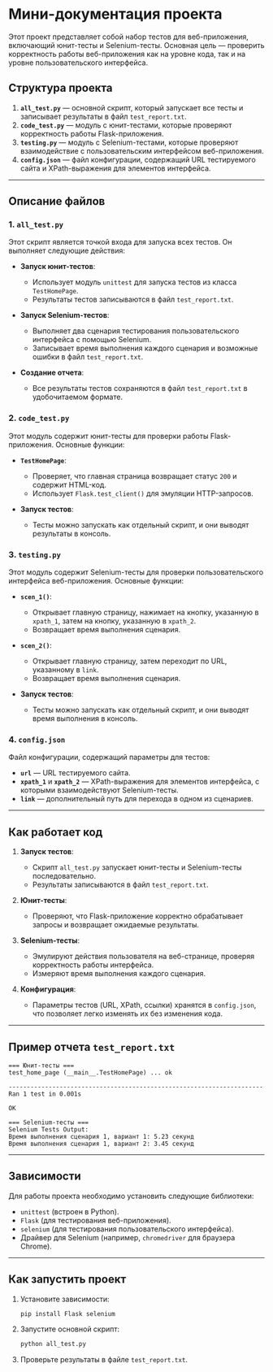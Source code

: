 # Мини-документация проекта

Этот проект представляет собой набор тестов для веб-приложения, включающий юнит-тесты и Selenium-тесты. Основная цель — проверить корректность работы веб-приложения как на уровне кода, так и на уровне пользовательского интерфейса.

## Структура проекта

1. **`all_test.py`** — основной скрипт, который запускает все тесты и записывает результаты в файл `test_report.txt`.
2. **`code_test.py`** — модуль с юнит-тестами, которые проверяют корректность работы Flask-приложения.
3. **`testing.py`** — модуль с Selenium-тестами, которые проверяют взаимодействие с пользовательским интерфейсом веб-приложения.
4. **`config.json`** — файл конфигурации, содержащий URL тестируемого сайта и XPath-выражения для элементов интерфейса.

---

## Описание файлов

### 1. `all_test.py`

Этот скрипт является точкой входа для запуска всех тестов. Он выполняет следующие действия:

- **Запуск юнит-тестов**:
  - Использует модуль `unittest` для запуска тестов из класса `TestHomePage`.
  - Результаты тестов записываются в файл `test_report.txt`.

- **Запуск Selenium-тестов**:
  - Выполняет два сценария тестирования пользовательского интерфейса с помощью Selenium.
  - Записывает время выполнения каждого сценария и возможные ошибки в файл `test_report.txt`.

- **Создание отчета**:
  - Все результаты тестов сохраняются в файл `test_report.txt` в удобочитаемом формате.

### 2. `code_test.py`

Этот модуль содержит юнит-тесты для проверки работы Flask-приложения. Основные функции:

- **`TestHomePage`**:
  - Проверяет, что главная страница возвращает статус `200` и содержит HTML-код.
  - Использует `Flask.test_client()` для эмуляции HTTP-запросов.

- **Запуск тестов**:
  - Тесты можно запускать как отдельный скрипт, и они выводят результаты в консоль.

### 3. `testing.py`

Этот модуль содержит Selenium-тесты для проверки пользовательского интерфейса веб-приложения. Основные функции:

- **`scen_1()`**:
  - Открывает главную страницу, нажимает на кнопку, указанную в `xpath_1`, затем на кнопку, указанную в `xpath_2`.
  - Возвращает время выполнения сценария.

- **`scen_2()`**:
  - Открывает главную страницу, затем переходит по URL, указанному в `link`.
  - Возвращает время выполнения сценария.

- **Запуск тестов**:
  - Тесты можно запускать как отдельный скрипт, и они выводят время выполнения в консоль.

### 4. `config.json`

Файл конфигурации, содержащий параметры для тестов:

- **`url`** — URL тестируемого сайта.
- **`xpath_1`** и **`xpath_2`** — XPath-выражения для элементов интерфейса, с которыми взаимодействуют Selenium-тесты.
- **`link`** — дополнительный путь для перехода в одном из сценариев.

---

## Как работает код

1. **Запуск тестов**:
   - Скрипт `all_test.py` запускает юнит-тесты и Selenium-тесты последовательно.
   - Результаты записываются в файл `test_report.txt`.

2. **Юнит-тесты**:
   - Проверяют, что Flask-приложение корректно обрабатывает запросы и возвращает ожидаемые результаты.

3. **Selenium-тесты**:
   - Эмулируют действия пользователя на веб-странице, проверяя корректность работы интерфейса.
   - Измеряют время выполнения каждого сценария.

4. **Конфигурация**:
   - Параметры тестов (URL, XPath, ссылки) хранятся в `config.json`, что позволяет легко изменять их без изменения кода.

---

## Пример отчета `test_report.txt`

```plaintext
=== Юнит-тесты ===
test_home_page (__main__.TestHomePage) ... ok

----------------------------------------------------------------------
Ran 1 test in 0.001s

OK

=== Selenium-тесты ===
Selenium Tests Output:
Время выполнения сценария 1, вариант 1: 5.23 секунд
Время выполнения сценария 1, вариант 2: 3.45 секунд
```

---

## Зависимости

Для работы проекта необходимо установить следующие библиотеки:

- `unittest` (встроен в Python).
- `Flask` (для тестирования веб-приложения).
- `selenium` (для тестирования пользовательского интерфейса).
- Драйвер для Selenium (например, `chromedriver` для браузера Chrome).

---

## Как запустить проект

1. Установите зависимости:
   ```bash
   pip install Flask selenium
   ```

2. Запустите основной скрипт:
   ```bash
   python all_test.py
   ```

3. Проверьте результаты в файле `test_report.txt`.